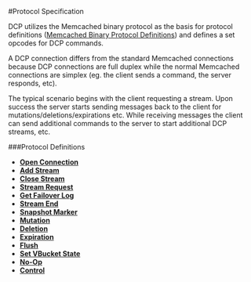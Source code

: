 
#Protocol Specification

DCP utilizes the Memcached binary protocol as the basis for protocol definitions ([Memcached Binary Protocol Definitions](https://code.google.com/p/memcached/wiki/BinaryProtocolRevamped)) and defines a set opcodes for DCP commands.

A DCP connection differs from the standard Memcached connections because DCP connections are full duplex while the normal Memcached connections are simplex (eg. the client sends a command, the server responds, etc).

The typical scenario begins with the client requesting a stream. Upon success the server starts sending messages back to the client for mutations/deletions/expirations etc. While receiving messages the client can send additional commands to the server to start additional DCP streams, etc.

###Protocol Definitions

* [**Open Connection**](commands/open-connection.md)
* [**Add Stream**](commands/add-stream.md)
* [**Close Stream**](commands/close-stream.md)
* [**Stream Request**](commands/stream-request.md)
* [**Get Failover Log**](commands/failover-log.md)
* [**Stream End**](commands/stream-end.md)
* [**Snapshot Marker**](commands/snapshot-marker.md)
* [**Mutation**](commands/mutation.md)
* [**Deletion**](commands/deletion.md)
* [**Expiration**](commands/expiration.md)
* [**Flush**](commands/flush.md)
* [**Set VBucket State**](commands/set-vbucket-state.md)
* [**No-Op**](commands/no-op.md)
* [**Control**](commands/control.md)

